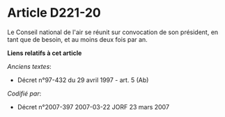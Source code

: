 # Article D221-20

Le Conseil national de l'air se réunit sur convocation de son président, en tant que de besoin, et au moins deux fois par an.

**Liens relatifs à cet article**

_Anciens textes_:

  - Décret n°97-432 du 29 avril 1997 - art. 5 (Ab)

_Codifié par_:

  - Décret n°2007-397 2007-03-22 JORF 23 mars 2007
